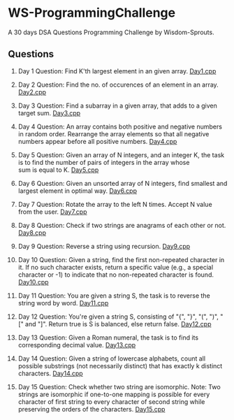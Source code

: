 # WS-ProgrammingChallenge
A 30 days DSA Questions Programming Challenge by Wisdom-Sprouts.

## Questions

1. Day 1 Question: Find K'th largest element in an given array.
   [Day1.cpp](https://github.com/Shreeyash01/WS-ProgrammingChallenge/blob/main/Day1.cpp)

2. Day 2 Question: Find the no. of occurences of an element in an array.
   [Day2.cpp](https://github.com/Shreeyash01/WS-ProgrammingChallenge/blob/main/Day2.cpp)

3. Day 3 Question: Find a subarray in a given array, that adds to a given target sum.
   [Day3.cpp](https://github.com/Shreeyash01/WS-ProgrammingChallenge/blob/main/Day3.cpp)

4. Day 4 Question: An array contains both positive and negative numbers in random order. Rearrange the array elements so that all negative numbers appear before all positive numbers.
   [Day4.cpp](https://github.com/Shreeyash01/WS-ProgrammingChallenge/blob/main/Day4.cpp)

5. Day 5 Question: Given an array of N integers, and an integer K, the task is to find the number of pairs of integers in the array whose sum is equal to K.
   [Day5.cpp](https://github.com/Shreeyash01/WS-ProgrammingChallenge/blob/main/Day5.cpp)

6. Day 6 Question: Given an unsorted array of N integers, find smallest and largest element in optimal way.
   [Day6.cpp](https://github.com/Shreeyash01/WS-ProgrammingChallenge/blob/main/Day6.cpp)

7. Day 7 Question: Rotate the array to the left N times. Accept N value from the user.
   [Day7.cpp](https://github.com/Shreeyash01/WS-ProgrammingChallenge/blob/main/Day7.cpp)

8. Day 8 Question: Check if two strings are anagrams of each other or not.
   [Day8.cpp](https://github.com/Shreeyash01/WS-ProgrammingChallenge/blob/main/Day8.cpp)

9. Day 9 Question: Reverse a string using recursion.
   [Day9.cpp](https://github.com/Shreeyash01/WS-ProgrammingChallenge/blob/main/Day9.cpp)

10. Day 10 Question: Given a string, find the first non-repeated character in it. If no such character exists, return a specific value (e.g., a special character or -1) to indicate that no non-repeated character is found.
   [Day10.cpp](https://github.com/Shreeyash01/WS-ProgrammingChallenge/blob/main/Day10.cpp)

11. Day 11 Question: You are given a string S, the task is to reverse the string word by word.
   [Day11.cpp](https://github.com/Shreeyash01/WS-ProgrammingChallenge/blob/main/Day11.cpp)

12. Day 12 Question: You're given a string S,  consisting of "{", "}", "(", ")", "[" and "]". Return true is S is balanced, else return false.
   [Day12.cpp](https://github.com/Shreeyash01/WS-ProgrammingChallenge/blob/main/Day12.cpp)

13. Day 13 Question: Given a Roman numeral, the task is to find its corresponding decimal value.
   [Day13.cpp](https://github.com/Shreeyash01/WS-ProgrammingChallenge/blob/main/Day13.cpp)

14. Day 14 Question: Given a string of lowercase alphabets, count all possible substrings (not necessarily distinct) that has exactly k distinct characters.
   [Day14.cpp](https://github.com/Shreeyash01/WS-ProgrammingChallenge/blob/main/Day14.cpp)

15. Day 15 Question: Check whether two string are isomorphic.
Note: Two strings are isomorphic if one-to-one mapping is possible for every character of first string to every character of second string while preserving the orders of the characters.
   [Day15.cpp](https://github.com/Shreeyash01/WS-ProgrammingChallenge/blob/main/Day15.cpp)
